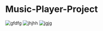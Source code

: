 # Music-Player-Project
![gfdfg](https://user-images.githubusercontent.com/59257905/72086376-7a716800-330f-11ea-9b50-fcee24ffed68.PNG)
![jhjhh](https://user-images.githubusercontent.com/59257905/72086377-7a716800-330f-11ea-8595-24b4784d8389.PNG)
![jgjg](https://user-images.githubusercontent.com/59257905/72086378-7a716800-330f-11ea-875a-8aa58dcb4cac.PNG)

